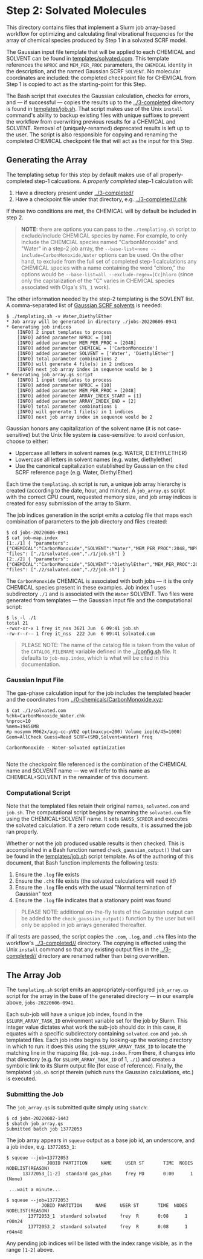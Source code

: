 # Step 2:  Solvated Molecules

This directory contains files that implement a Slurm job array-based workflow for optimizing and calculating final vibrational frequencies for the array of chemical species produced by Step 1 in a solvated SCRF model.

The Gaussian input file template that will be applied to each CHEMICAL and SOLVENT can be found in [templates/solvated.com](./templates/solvated.com).  This template references the `NPROC` and `MEM_PER_PROC` parameters, the `CHEMICAL` identity in the description, and the named Gaussian SCRF `SOLVENT`.  No molecular coordinates are included:  the completed checkpoint file for CHEMICAL from Step 1 is copied to act as the starting-point for this Step.

The Bash script that executes the Gaussian calculation, checks for errors, and — if successful — copies the results up to the [../3-completed](../3-completed) directory is found in [templates/job.sh](./templates/job.sh).  That script makes use of the Unix `install` command's ability to backup existing files with unique suffixes to prevent the workflow from overwriting previous results for a CHEMICAL and SOLVENT.  Removal of (uniquely-renamed) deprecated results is left up to the user.  The script is also responsible for copying and renaming the completed CHEMICAL checkpoint file that will act as the input for this Step.


## Generating the Array

The templating setup for this step by default makes use of all properly-completed step-1 calcuations.  A *properly completed* step-1 calculation will:

1. Have a directory present under [../3-completed/<CHEMICAL>](../3-completed/<CHEMICAL>)
2. Have a checkpoint file under that directory, e.g. [../3-completed/<CHEMICAL>/<CHEMICAL>.chk](../3-completed/<CHEMICAL>/<CHEMICAL>.chk)

If these two conditions are met, the CHEMICAL will by default be included in step 2.

> **NOTE:** there are options you can pass to the `./templating.sh` script to exclude/include CHEMICAL species by name.  For example, to only include the CHEMCIAL species named "CarbonMonoxide" and "Water" in a step-2 job array, the `--base-list=none --include=CarbonMonoxide,Water` options can be used.  On the other hand, to exclude from the full set of completed step-1 calculations any CHEMICAL species with a name containing the word "chloro," the options would be `--base-list=all --exclude-regex=[Cc]hloro` (since only the capitalization of the "C" varies in CHEMICAL species associated with Olga's `STL_1` work).

The other information needed by the step-2 templating is the SOVLENT list.  A comma-separated list of [Gaussian SCRF solvents](http://gaussian.com/scrf/?tabid=7) is needed:

```
$ ./templating.sh -v Water,DiethylEther
* Job array will be generated in directory ./jobs-20220606-0941
* Generating job indices
    [INFO] 2 input templates to process
    [INFO] added parameter NPROC = [10]
    [INFO] added parameter MEM_PER_PROC = [2048]
    [INFO] added parameter CHEMICAL = ['CarbonMonoxide']
    [INFO] added parameter SOLVENT = ['Water', 'DiethylEther']
    [INFO] total parameter combinations 2
    [INFO] will generate 4 file(s) in 2 indices
    [INFO] next job array index in sequence would be 3
* Generating job_array.qs script
    [INFO] 1 input templates to process
    [INFO] added parameter NPROC = [10]
    [INFO] added parameter MEM_PER_PROC = [2048]
    [INFO] added parameter ARRAY_INDEX_START = [1]
    [INFO] added parameter ARRAY_INDEX_END = [2]
    [INFO] total parameter combinations 1
    [INFO] will generate 1 file(s) in 1 indices
    [INFO] next job array index in sequence would be 2
```

Gaussian honors any capitalization of the solvent name (it is not case-sensitive) but the Unix file system **is** case-sensitive:  to avoid confusion, choose to either:

- Uppercase all letters in solvent names (e.g. WATER, DIETHYLETHER)
- Lowercase all letters in solvent names (e.g. water, diethylether)
- Use the canonical capitalization established by Gaussian on the cited SCRF reference page (e.g. Water, DiethylEther)

Each time the `templating.sh` script is run, a unique job array hierarchy is created (according to the date, hour, and minute).  A `job_array.qs` script with the correct CPU count, requested memory size, and job array indices is created for easy submission of the array to Slurm.

The job indices generation in the script emits a *catalog* file that maps each combination of parameters to the job directory and files created:

```
$ cd jobs-20220606-0941
$ cat job-map.index 
[1:./1] { "parameters": {"CHEMICAL":"CarbonMonoxide","SOLVENT":"Water","MEM_PER_PROC":2048,"NPROC":10}, "files": ["./1/solvated.com","./1/job.sh"] }
[2:./2] { "parameters": {"CHEMICAL":"CarbonMonoxide","SOLVENT":"DiethylEther","MEM_PER_PROC":2048,"NPROC":10}, "files": ["./2/solvated.com","./2/job.sh"] }
```

The `CarbonMonoxide` CHEMICAL is associated with both jobs — it is the only CHEMICAL species present in these examples.  Job index 1 uses subdirectory `./1` and is associated with the `Water` SOLVENT.  Two files were generated from templates — the Gaussian input file and the computational script:

```
$ ls -l ./1
total 21
-rwxr-xr-x 1 frey it_nss 3621 Jun  6 09:41 job.sh
-rw-r--r-- 1 frey it_nss  222 Jun  6 09:41 solvated.com
```

> PLEASE NOTE:  The name of the catalog file is taken from the value of the `CATALOG_FILENAME` variable defined in the [../config.sh](../config.sh) file.  It defaults to `job-map.index`, which is what will be cited in this documentation.


### Gaussian Input File

The gas-phase calculation input for the job includes the templated header and the coordinates from [../0-chemicals/CarbonMonoxide.xyz](../0-chemicals/CarbonMonoxide.xyz):

```
$ cat ./1/solvated.com 
%chk=CarbonMonoxide_Water.chk
%nproc=10
%mem=19456MB
#p nosymm M062x/aug-cc-pVDZ opt(maxcyc=200) Volume iop(6/45=1000) Geom=AllCheck Guess=Read SCRF=(SMD,Solvent=Water) freq

CarbonMonoxide - Water-solvated optimization


```

Note the checkpoint file referenced is the combination of the CHEMICAL name and SOLVENT name — we will refer to this name as CHEMICAL+SOLVENT in the remainder of this document.


### Computational Script

Note that the templated files retain their original names, `solvated.com` and `job.sh`.  The computational script begins by renaming the `solvated.com` file using the CHEMICAL+SOLVENT name.  It sets `GAUSS_SCRDIR` and executes the solvated calculation.  If a zero return code results, it is assumed the job ran properly.

Whether or not the job produced usable results is then checked.  This is accomplished in a Bash function named `check_gaussian_output()` that can be found in the [templates/job.sh](./templates/job.sh) script template.  As of the authoring of this document, that Bash function implements the following tests:

1. Ensure the `.log` file exists
2. Ensure the `.chk` file exists (the solvated calculations will need it!)
3. Ensure the `.log` file ends with the usual "Normal termination of Gaussian" text
4. Ensure the `.log` file indicates that a stationary point was found

> PLEASE NOTE:  additional on-the-fly tests of the Gaussian output can be added to the `check_gaussian_output()` function by the user but will only be applied in job arrays generated thereafter.

If all tests are passed, the script copies the `.com`, `.log`, and `.chk` files into the workflow's [../3-completed/<CHEMICAL>/<SOLVENT>](../3-completed/<CHEMICAL>/<SOLVENT>) directory.  The copying is effected using the Unix `install` command so that any existing output files in the [../3-completed/<CHEMICAL>/<SOLVENT>](../3-completed/<CHEMICAL>/<SOLVENT>) directory are renamed rather than being overwritten.


## The Array Job

The `templating.sh` script emits an appropriately-configured `job_array.qs` script for the array in the base of the generated directory — in our example above, `jobs-20220606-0941`.

Each sub-job will have a unique job index, found in the `$SLURM_ARRAY_TASK_ID` environment variable set for the job by Slurm.  This integer value dictates what work the sub-job should do:  in this case, it equates with a specific subdirectory containing `solvated.com` and `job.sh` templated files.  Each job index begins by looking-up the working directory in which to run:  it does this using the `$SLURM_ARRAY_TASK_ID` to locate the matching line in the mapping file, `job-map.index`.  From there, it changes into that directory (e.g. for `$SLURM_ARRAY_TASK_ID` of 1, `./1`) and creates a symbolic link to its Slurm output file (for ease of reference).  Finally, the templated `job.sh` script therein (which runs the Gaussian calculations, etc.) is executed.


### Submitting the Job

The `job_array.qs` is submitted quite simply using `sbatch`:

```
$ cd jobs-20220602-1443
$ sbatch job_array.qs
Submitted batch job 13772053
```

The job array appears in `squeue` output as a base job id, an underscore, and a job index, e.g. `13772053_1`:

```
$ squeue --job=13772053
               JOBID PARTITION     NAME     USER ST       TIME  NODES NODELIST(REASON)
      13772053_[1-2]  standard gas_phas     frey PD       0:00      1 (None)

 ...wait a minute...

$ squeue --job=13772053
             JOBID PARTITION     NAME     USER ST       TIME  NODES NODELIST(REASON)
        13772053_1  standard solvated     frey  R       0:08      1 r00n24
        13772053_2  standard solvated     frey  R       0:08      1 r04n48
```

Any pending job indices will be listed with the index range visible, as in the range `[1-2]` above.

